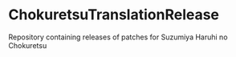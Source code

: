# ChokuretsuTranslationRelease
Repository containing releases of patches for Suzumiya Haruhi no Chokuretsu
